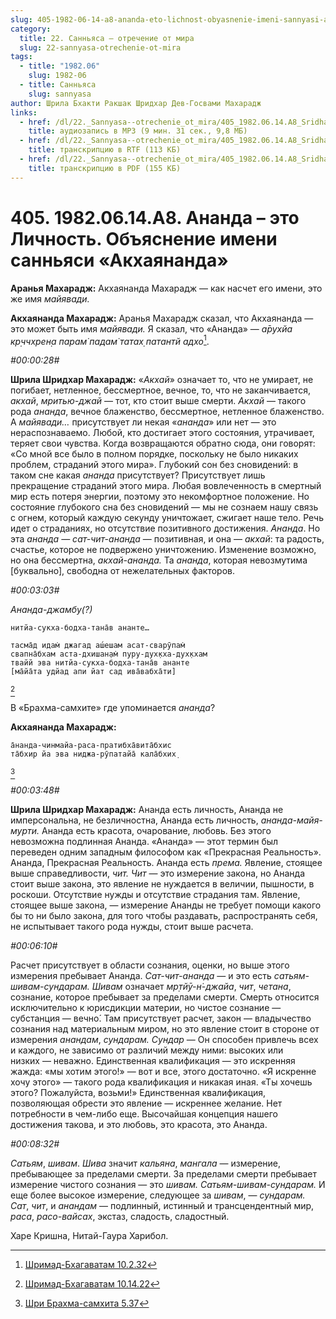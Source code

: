 ```yaml
---
slug: 405-1982-06-14-a8-ananda-eto-lichnost-obyasnenie-imeni-sannyasi-akhayananda
category:
  title: 22. Санньяса — отречение от мира
  slug: 22-sannyasa-otrechenie-ot-mira
tags:
  - title: "1982.06"
    slug: 1982-06
  - title: Санньяса
    slug: sannyasa
author: Шрила Бхакти Ракшак Шридхар Дев-Госвами Махарадж
links:
  - href: /dl/22._Sannyasa--otrechenie_ot_mira/405_1982.06.14.A8_SridharMj_Ananda_jeto_Lichnost__Objasnenie_imeni_sannjasi_Akhajananda.mp3
    title: аудиозапись в MP3 (9 мин. 31 сек., 9,8 МБ)
  - href: /dl/22._Sannyasa--otrechenie_ot_mira/405_1982.06.14.A8_SridharMj_Ananda_jeto_Lichnost__Objasnenie_imeni_sannjasi_Akhajananda.rtf
    title: транскрипцию в RTF (113 КБ)
  - href: /dl/22._Sannyasa--otrechenie_ot_mira/405_1982.06.14.A8_SridharMj_Ananda_jeto_Lichnost__Objasnenie_imeni_sannjasi_Akhajananda.pdf
    title: транскрипцию в PDF (155 КБ)
---
```


# 405. 1982.06.14.A8. Ананда – это Личность. Объяснение имени санньяси «Акхаянанда»

**Аранья Махарадж:** Акхаянанда Махарадж — как насчет его имени, это же имя *майявади.*

**Акхаянанда Махарадж:** Аранья Махарадж сказал, что Акхаянанда — это может быть имя *майявади.* Я сказал, что «Ананда» — *а̄рухйа кр̣ччхрен̣а парам̇ падам̇ татах̣ патантй адхо*[^_ftn1].

*#00:00:28#*

**Шрила Шридхар Махарадж:** «*Акхай*» означает то, что не умирает, не погибает, нетленное, бессмертное, вечное, то, что не заканчивается, *акхай*, *мритью-джай* — тот, кто стоит выше смерти. *Акхай* — такого рода *ананда*, вечное блаженство, бессмертное, нетленное блаженство. А *майявади…* присутствует ли некая «*ананда*» или нет — это нераспознаваемо. Любой, кто достигает этого состояния, утрачивает, теряет свои чувства. Когда возвращаются обратно сюда, они говорят: «Со мной все было в полном порядке, поскольку не было никаких проблем, страданий этого мира». Глубокий сон без сновидений: в таком сне какая *ананда* присутствует? Присутствует лишь прекращение страданий этого мира. Любая вовлеченность в смертный мир есть потеря энергии, поэтому это некомфортное положение. Но состояние глубокого сна без сновидений — мы не сознаем нашу связь с огнем, который каждую секунду уничтожает, сжигает наше тело. Речь идет о страданиях, но отсутствие позитивного достижения. *Ананда*. Но эта *ананда — сат-чит-ананда* — позитивная, и она — *акхай*: та радость, счастье, которое не подвержено уничтожению. Изменение возможно, но она бессмертна, *акхай-ананда.* Та *ананда*, которая невозмутима [буквально], свободна от нежелательных факторов.

*#00:03:03#*

*Ананда-джамбу(?)*

    нитйа-сукха-бодха-тана̄в ананте…

    тасма̄д идам̇ джагад аш́ешам асат-сварӯпам̇
    свапна̄бхам аста-дхишан̣ам̇ пуру-дух̣кха-дух̣кхам
    твайй эва нитйа-сукха-бодха-тана̄в ананте
    [ма̄йа̄та удйад апи йат сад ива̄вабха̄ти]
[^_ftn2]

В «Брахма-самхите» где упоминается *ананда*?

**Акхаянанда Махарадж:**

    а̄нанда-чинмайа-раса-пратибха̄вита̄бхис
    та̄бхир йа эва ниджа-рӯпатайа̄ кала̄бхих̣
[^_ftn3]

*#00:03:48#*

**Шрила Шридхар Махарадж:** Ананда есть личность, Ананда не имперсональна, не безличностна, Ананда есть личность, *ананда-майя-мурти.* Ананда есть красота, очарование, любовь. Без этого невозможна подлинная Ананда. «Ананда» — этот термин был переведен одним западным философом как «Прекрасная Реальность». Ананда, Прекрасная Реальность. Ананда есть *према.* Явление, стоящее выше справедливости, *чит. Чит* — это измерение закона, но Ананда стоит выше закона, это явление не нуждается в величии, пышности, в роскоши. Отсутствие нужды и отсутствие страдания там. Явление, стоящее выше закона, — измерение Ананды не требует помощи какого бы то ни было закона, для того чтобы раздавать, распространять себя, не испытывает такого рода нужды, стоит выше расчета.

*#00:06:10#*

Расчет присутствует в области сознания, оценки, но выше этого измерения пребывает Ананда. *Сат-чит-ананда* — и это есть *сатьям-шивам-сундарам. Шивам* означает *мр̣тйӯ-н̇-джайа*, *чит*, *четана*, сознание, которое пребывает за пределами смерти. Смерть относится исключительно к юрисдикции материи, но чистое сознание — субстанция — вечно́. Там присутствует расчет, закон — владычество сознания над материальным миром, но это явление стоит в стороне от измерения *анандам*, *сундарам. Сундар* — Он способен привлечь всех и каждого, не зависимо от различий между ними: высоких или низких — неважно. Единственная квалификация — это искренняя жажда: «мы хотим этого!» — вот и все, этого достаточно. «Я искренне хочу этого» — такого рода квалификация и никакая иная. «Ты хочешь этого? Пожалуйста, возьми!» Единственная квалификация, позволяющая обрести это явление — искреннее желание. Нет потребности в чем-либо еще. Высочайшая концепция нашего достижения такова, и это любовь, это красота, это Ананда.

*#00:08:32#*

*Сатьям*, *шивам*. *Шива* значит *кальяна*, *мангала* — измерение, пребывающее за пределами смерти. За пределами смерти пребывает измерение чистого сознания — это *шивам. Сатьям-шивам-сундарам.* И еще более высокое измерение, следующее за *шивам*, — *сундарам. Сат*, *чит*, и *анандам* — подлинный, истинный и трансцендентный мир, *раса*, *расо-вайсах*, экстаз, сладость, сладостный.

Харе Кришна, Нитай-Гаура Харибол.



[^_ftn1]: [Шримад-Бхагаватам 10.2.32](../notes/shrimad-bhagavatam/shrimad-bhagavatam-10-2-32.md)

[^_ftn2]: [Шримад-Бхагаватам 10.14.22](../notes/shrimad-bhagavatam/shrimad-bhagavatam-10-14-22.md)

[^_ftn3]: [Шри Брахма-самхита 5.37](../notes/shri-brahma-samhita/shri-brahma-samhita-5-37.md)
